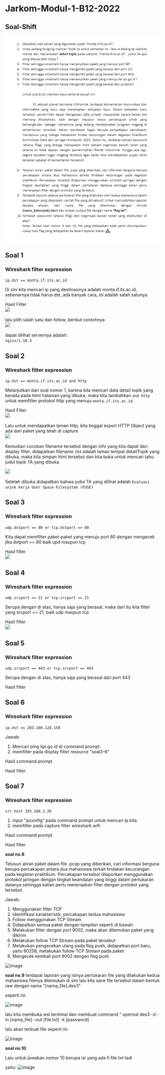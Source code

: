 # Jarkom-Modul-1-B12-2022

## Soal-Shift
![](.//images/FULLSOAL.png)

## Soal 1

### Wireshark filter expression
```ip.dst == monta.if.its.ac.id```

Di sini kita mencari ip yang destinasinya adalah monta.if.its.ac.id, sebenarnya tidak harus dst, ada banyak cara, ini adalah salah satunya<br>

Hasil Filter <br>
![](/images/Picture1.png)

lalu pilih salah satu dan follow, berikut contohnya <br>
![](/images/Picture2.png)

dapat dilihat servernya adalah:<br>
```nginx/1.10.3```

## Soal 2

### Wireshark filter expression
```ip.dst == monta.if.its.ac.id and http```

Melanjutkan dari soal nomor 1, karena kita mencari data detail topik yang berada pada html halaman yang dibuka, maka kita tambahkan ```and http``` untuk memfilter protokol http yang menuju ```monta.if.its.ac.id```. <br>

Hasil Filter<br>
![](/images/Picture3.png)

Lalu untuk mendapatkan laman http, kita tinggal export HTTP Object yang ada dari paket yang telah di capture <br>
![](/images/Picture4.png)

Kemudian cocokan filename tersebut dengan info yang kita dapat dari display filter, didapatkan filename ```194``` adalah laman tempat detailTopik yang dibuka, maka kita simpan html tersebut dan kita buka untuk mencari tahu judul topik TA yang dibuka<br>

![](/images/Picture5.png)

Setelah dibuka didapatkan bahwa judul TA yang dilihat adalah ```Evaluasi unjuk kerja User Space Filesystem (FUSE)```

## Soal 3

### Wireshark filter expression
```udp.dstport == 80 or tcp.dstport == 80```

Kita dapat memfilter paket-paket yang menuju port 80 dengan mengecek jika dstport == 80 baik upd maupun tcp<br>

Hasil filter<br>
![](/images/Picture6.png)

## Soal 4

### Wireshark filter expression
```udp.srcport == 21 or tcp.srcport == 21```

Serupa dengan di atas, hanya saja yang berasal, maka dari itu kita filter yang srcport == 21, baik udp maupun tcp<br>

Hasil filter<br>
![](/images/Picture7.png)

## Soal 5

### Wireshark filter expression
```udp.srcport == 443 or tcp.srcport == 443```

Serupa dengan di atas, hanya saja yang berasal dari port 443<br>

Hasil filter<br>

## Soal 6

### Wireshark filter expression
```ip.dst == 203.160.128.158```

Jawab: 
1. Mencari ping lipi.go.id di command prompt.
2. memfilter pada display filter resource "soal3-6"

Hasil command prompt<br>

Hasil filter<br>

## Soal 7

### Wireshark filter expression
```src host 193.168.1.26```

1. input "ipconfig" pada command prompt untuk mencari ip kita.
2. memfilter pada capture filter wireshark wifi

Hasil command prompt<br>

Hasil filter<br>

**soal no.8**

Telusuri aliran paket dalam file .pcap yang diberikan, cari informasi berguna berupa percakapan antara dua mahasiswa terkait tindakan kecurangan pada kegiatan praktikum. Percakapan tersebut dilaporkan menggunakan protokol jaringan dengan tingkat keandalan yang tinggi dalam pertukaran datanya sehingga kalian perlu menerapkan filter dengan protokol yang tersebut.

Jawab:

1. Menggunakan filter TCP
2. Identifikasi karakteristik, percakapan kedua mahasiswa
3. Follow menggunakan TCP Stream
4. Didapatkan semua paket dengan tampilan seperti di bawah
5. Melakukan filter dengan port 9002, maka akan ditemukan paket yang dikirim
6. Melakukan follow TCP Stream pada paket tersebut
7. Melakukan pengecekan ulang pada flag push, didapatkan port baru, yaitu 60258, melakukan follow TCP Stream pada paket
8. Mengecek kembali port 9002 dengan flag push

![image](https://user-images.githubusercontent.com/73664125/192088822-56e0f1c7-4f7a-48c6-9142-c0f3501a8f0f.png)

**soal no.9**
terdapat laporan yang isinya pertukaran file yang dilakukan kedua mahasiswa filenya ditemukan di sini lalu kita save file tersebut dalam bentuk raw dengan nama
"[nama_file].des3"

seperti ini:

![image](https://user-images.githubusercontent.com/73664125/192090384-745303b9-857e-4aab-aa4a-7448343b787d.png)

lalu kita membuka wsl terminal dan membuat command " openssl des3 -d -in [nama_file] -out [file.txt] -k [password]

lalu akan terbuat file seperti ini 

![image](https://user-images.githubusercontent.com/73664125/192090629-6a36a850-8b14-47b9-8f6f-4d5164f24180.png)

**soal no.10**

Lalu untuk jawaban nomor 10 berupa isi yang ada fi file txt tadi

yaitu:
![image](https://user-images.githubusercontent.com/73664125/192092189-d0599007-1790-47b4-80e3-087c673838b7.png)


